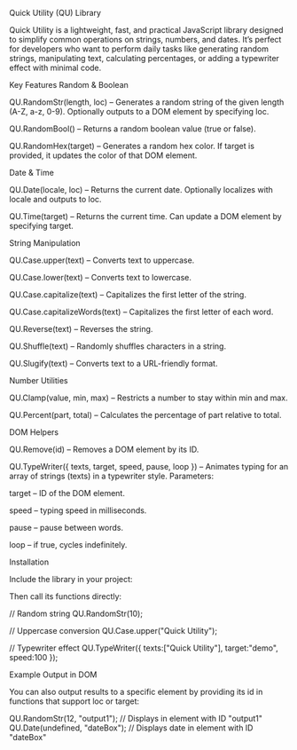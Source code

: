 Quick Utility (QU) Library

Quick Utility is a lightweight, fast, and practical JavaScript library designed to simplify common operations on strings, numbers, and dates. It’s perfect for developers who want to perform daily tasks like generating random strings, manipulating text, calculating percentages, or adding a typewriter effect with minimal code.

Key Features
Random & Boolean

QU.RandomStr(length, loc) – Generates a random string of the given length (A-Z, a-z, 0-9). Optionally outputs to a DOM element by specifying loc.

QU.RandomBool() – Returns a random boolean value (true or false).

QU.RandomHex(target) – Generates a random hex color. If target is provided, it updates the color of that DOM element.

Date & Time

QU.Date(locale, loc) – Returns the current date. Optionally localizes with locale and outputs to loc.

QU.Time(target) – Returns the current time. Can update a DOM element by specifying target.

String Manipulation

QU.Case.upper(text) – Converts text to uppercase.

QU.Case.lower(text) – Converts text to lowercase.

QU.Case.capitalize(text) – Capitalizes the first letter of the string.

QU.Case.capitalizeWords(text) – Capitalizes the first letter of each word.

QU.Reverse(text) – Reverses the string.

QU.Shuffle(text) – Randomly shuffles characters in a string.

QU.Slugify(text) – Converts text to a URL-friendly format.

Number Utilities

QU.Clamp(value, min, max) – Restricts a number to stay within min and max.

QU.Percent(part, total) – Calculates the percentage of part relative to total.

DOM Helpers

QU.Remove(id) – Removes a DOM element by its ID.

QU.TypeWriter({ texts, target, speed, pause, loop }) – Animates typing for an array of strings (texts) in a typewriter style. Parameters:

target – ID of the DOM element.

speed – typing speed in milliseconds.

pause – pause between words.

loop – if true, cycles indefinitely.

Installation

Include the library in your project:

<script src="QuickUtility.js"></script>


Then call its functions directly:

// Random string
QU.RandomStr(10);

// Uppercase conversion
QU.Case.upper("Quick Utility");

// Typewriter effect
QU.TypeWriter({ texts:["Quick Utility"], target:"demo", speed:100 });

Example Output in DOM

You can also output results to a specific element by providing its id in functions that support loc or target:

QU.RandomStr(12, "output1"); // Displays in element with ID "output1"
QU.Date(undefined, "dateBox"); // Displays date in element with ID "dateBox"
